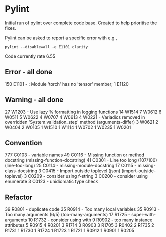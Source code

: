 # Pylint

Initial run of pylint over complete code base. Created to help prioritise the fixes.

Pylint can be asked to report a specific error with e.g.,

`pylint --disable=all -e E1101 clarity`

Code currently rate 6.55

## Error - all done

150  E1101 - : Module 'torch' has no 'tensor' member;
1  E1120

## Warning - all done

27  W1203 - Use lazy % formatting in logging functions
14  W1514
7  W0612
6  W0511
5  W0622
4  W0707
4  W0613
4  W0221 - Variadics removed in overridden 'System.validation_step' method (arguments-differ)
3  W0621
2  W0404
2  W0105
1  W1510
1  W1114
1  W0702
1  W0235
1  W0201

## Convention

777  C0103 - variable names
49  C0116 - Missing function or method docstring (missing-function-docstring)
41  C0301 - Line too long (107/100) (line-too-long)
25  C0114 - missing-module-docstring
17  C0115 - missing-class-docstring
3  C0415 - Import outside toplevel (json) (import-outside-toplevel)
3  C0209 - consider using f-string
3  C0200 - consider using enumerate
3  C0123 - unidiomatic type check

## Refactor

39  R0801 - duplicate code
35  R0914 - Too many local variables
35  R0913 -  Too many arguments (6/5) (too-many-arguments)
17  R1725 - super-with-arguments
10  R1732 - consider using with
9  R0902 - too many instance attributes
5  R0915
4  R0201
3  R1714
3  R0903
3  R1705
3  R0402
2  R1735
2  R1731
1  R1730
1  R1724
1  R1723
1  R1721
1  R0912
1  R0901
1  R0205
